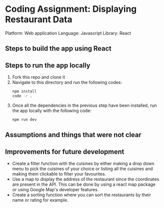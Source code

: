 # Coding Assignment: Displaying Restaurant Data

Platform: Web application
Language: Javascript
Library: React

## Steps to build the app using React


## Steps to run the app locally

1. Fork this repo and clone it
2. Navigate to this directory and run the following codes:
    ``` bash
    npm install
    code -r .
    ```
3. Once all the dependencies in the previous step have been installed, run the app locally with the following code:
    ``` bash
    npm run dev
    ```

## Assumptions and things that were not clear

## Improvements for future development
- Create a filter function with the cuisines by either making a drop down menu to pick the cuisines of your choice or listing all the cuisines and making them clickable to filter your favourites.
- Use a map to display the address of the restaurant since the coordinates are present in the API. This can be done by using a react map package or using Google Map's developer features.
- Create a sorting function where you can sort the restaurants by their name or rating for example.